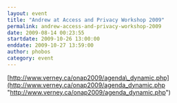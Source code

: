 ```yaml
---
layout: event
title: "Andrew at Access and Privacy Workshop 2009"
permalink: andrew-access-and-privacy-workshop-2009
date: 2009-08-14 00:23:55
startdate: 2009-10-26 13:00:00
enddate: 2009-10-27 13:59:00
author: phobos
category: event
---
```


[http://www.verney.ca/onap2009/agenda\_dynamic.php](http://www.verney.ca/onap2009/agenda_dynamic.php "http://www.verney.ca/onap2009/agenda_dynamic.php")
